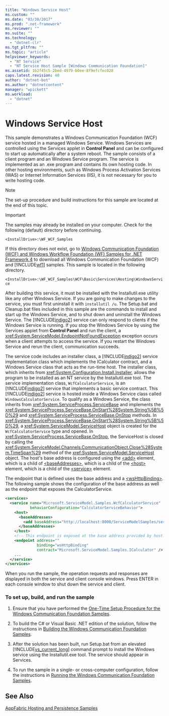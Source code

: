 ```yaml
---
title: "Windows Service Host"
ms.custom: ""
ms.date: "03/30/2017"
ms.prod: ".net-framework"
ms.reviewer: ""
ms.suite: ""
ms.technology: 
  - "dotnet-clr"
ms.tgt_pltfrm: ""
ms.topic: "article"
helpviewer_keywords: 
  - "NT Service"
  - "NT Service Host Sample [Windows Communication Foundation]"
ms.assetid: 1b2f45c5-2bed-4979-b0ee-8f9efcfec028
caps.latest.revision: 40
author: "dotnet-bot"
ms.author: "dotnetcontent"
manager: "wpickett"
ms.workload: 
  - "dotnet"
---
```

# Windows Service Host
This sample demonstrates a Windows Communication Foundation (WCF) service hosted in a managed Windows Service. Windows Services are controlled using the Services applet in **Control Panel** and can be configured to start up automatically after a system reboot. The sample consists of a client program and an Windows Service program. The service is implemented as an .exe program and contains its own hosting code. In other hosting environments, such as Windows Process Activation Services (WAS) or Internet Information Services (IIS), it is not necessary for you to write hosting code.  
  
> [!NOTE]
>  The set-up procedure and build instructions for this sample are located at the end of this topic.  
  
> [!IMPORTANT]
>  The samples may already be installed on your computer. Check for the following (default) directory before continuing.  
>   
>  `<InstallDrive>:\WF_WCF_Samples`  
>   
>  If this directory does not exist, go to [Windows Communication Foundation (WCF) and Windows Workflow Foundation (WF) Samples for .NET Framework 4](http://go.microsoft.com/fwlink/?LinkId=150780) to download all Windows Communication Foundation (WCF) and [!INCLUDE[wf1](../../../../includes/wf1-md.md)] samples. This sample is located in the following directory.  
>   
>  `<InstallDrive>:\WF_WCF_Samples\WCF\Basic\Services\Hosting\WindowsService`  
  
 After building this service, it must be installed with the Installutil.exe utility like any other Windows Service. If you are going to make changes to the service, you must first uninstall it with `installutil /u`. The Setup.bat and Cleanup.bat files included in this sample are the commands to install and start up the Windows Service, and to shut down and uninstall the Windows Service. The [!INCLUDE[indigo2](../../../../includes/indigo2-md.md)] service can only respond to clients if the Windows Service is running. If you stop the Windows Service by using the Services applet from **Control Panel** and run the client, a <xref:System.ServiceModel.EndpointNotFoundException> exception occurs when a client attempts to access the service. If you restart the Windows Service and rerun the client, communication succeeds.  
  
 The service code includes an installer class, a [!INCLUDE[indigo2](../../../../includes/indigo2-md.md)] service implementation class which implements the ICalculator contract, and a Windows Service class that acts as the run-time host. The installer class, which inherits from <xref:System.Configuration.Install.Installer>, allows the program to be installed as an NT service by the Installutil.exe tool. The service implementation class, `WcfCalculatorService`, is an [!INCLUDE[indigo2](../../../../includes/indigo2-md.md)] service that implements a basic service contract. This [!INCLUDE[indigo2](../../../../includes/indigo2-md.md)] service is hosted inside a Windows Service class called `WindowsCalculatorService`. To qualify as a Windows Service, the class inherits from <xref:System.ServiceProcess.ServiceBase> and implements the <xref:System.ServiceProcess.ServiceBase.OnStart%28System.String%5B%5D%29> and <xref:System.ServiceProcess.ServiceBase.OnStop> methods. In <xref:System.ServiceProcess.ServiceBase.OnStart%28System.String%5B%5D%29>, a <xref:System.ServiceModel.ServiceHost> object is created for the `WcfCalculatorService` type and opened. In <xref:System.ServiceProcess.ServiceBase.OnStop>, the ServiceHost is closed by calling the <xref:System.ServiceModel.Channels.CommunicationObject.Close%28System.TimeSpan%29> method of the <xref:System.ServiceModel.ServiceHost> object. The host's base address is configured using the [\<add>](../../../../docs/framework/configure-apps/file-schema/wcf/add-of-baseaddresses.md) element, which is a child of [\<baseAddresses>](../../../../docs/framework/configure-apps/file-schema/wcf/baseaddresses.md), which is a child of the [\<host>](../../../../docs/framework/configure-apps/file-schema/wcf/host.md) element, which is a child of the [\<service>](../../../../docs/framework/configure-apps/file-schema/wcf/service.md) element.  
  
 The endpoint that is defined uses the base address and a [\<wsHttpBinding>](../../../../docs/framework/configure-apps/file-schema/wcf/wshttpbinding.md). The following sample shows the configuration of the base address as well as the endpoint that exposes the CalculatorService.  
  
```xml  
<services>  
  <service name="Microsoft.ServiceModel.Samples.WcfCalculatorService"  
           behaviorConfiguration="CalculatorServiceBehavior">  
    <host>  
      <baseAddresses>  
        <add baseAddress="http://localhost:8000/ServiceModelSamples/service"/>  
      </baseAddresses>  
    </host>  
    <!-- This endpoint is exposed at the base address provided by host: http://localhost:8000/ServiceModelSamples/service.  -->  
    <endpoint address=""  
              binding="wsHttpBinding"  
              contract="Microsoft.ServiceModel.Samples.ICalculator" />  
    ...  
  </service>  
</services>  
```  
  
 When you run the sample, the operation requests and responses are displayed in both the service and client console windows. Press ENTER in each console window to shut down the service and client.  
  
### To set up, build, and run the sample  
  
1.  Ensure that you have performed the [One-Time Setup Procedure for the Windows Communication Foundation Samples](../../../../docs/framework/wcf/samples/one-time-setup-procedure-for-the-wcf-samples.md).  
  
2.  To build the C# or Visual Basic .NET edition of the solution, follow the instructions in [Building the Windows Communication Foundation Samples](../../../../docs/framework/wcf/samples/building-the-samples.md).  
  
3.  After the solution has been built, run Setup.bat from an elevated [!INCLUDE[vs_current_long](../../../../includes/vs-current-long-md.md)] command prompt to install the Windows service using the Installutil.exe tool. The service should appear in Services.  
  
4.  To run the sample in a single- or cross-computer configuration, follow the instructions in [Running the Windows Communication Foundation Samples](../../../../docs/framework/wcf/samples/running-the-samples.md).  
  
## See Also  
 [AppFabric Hosting and Persistence Samples](http://go.microsoft.com/fwlink/?LinkId=193961)
